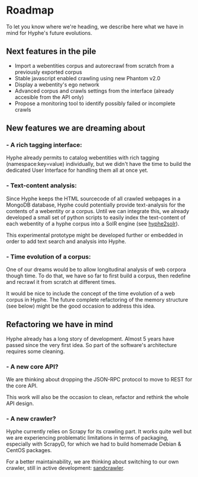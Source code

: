 # Roadmap

To let you know where we're heading, we describe here what we have in mind for Hyphe's future evolutions.

## Next features in the pile

- Import a webentities corpus and autorecrawl from scratch from a previously exported corpus
- Stable javascript enabled crawling using new Phantom v2.0
- Display a webentity's ego network
- Advanced corpus and crawls settings from the interface (already accesible from the API only)
- Propose a monitoring tool to identify possibly failed or incomplete crawls


## New features we are dreaming about

### - A rich tagging interface:

Hyphe already permits to catalog webentities with rich tagging (namespace:key=value) individually, but we didn't have the time to build the dedicated User Interface for handling them all at once yet.

### - Text-content analysis:

Since Hyphe keeps the HTML sourcecode of all crawled webpages in a MongoDB database, Hyphe could potentially provide text-analysis for the contents of a webentity or a corpus.
Until we can integrate this, we already developed a small set of python scripts to easily index the text-content of each webentity of a hyphe corpus into a SolR engine (see [hyphe2solr](http://github.com/medialab/hyphe2solr)).

This experimental prototype might be developed further or embedded in order to add text search and analysis into Hyphe.

### - Time evolution of a corpus:

One of our dreams would be to allow longitudinal analysis of web corpora though time. To do that, we have so far to first build a corpus, then redefine and recrawl it from scratch at different times.

It would be nice to include the concept of the time evolution of a web corpus in Hyphe. The future complete refactoring of the memory structure (see below) might be the good occasion to address this idea.


## Refactoring we have in mind

Hyphe already has a long story of development. Almost 5 years have passed since the very first idea. So part of the software's architecture requires some cleaning.

### - A new core API?

We are thinking about dropping the JSON-RPC protocol to move to REST for the core API.

This work will also be the occasion to clean, refactor and rethink the whole API design.

### - A new crawler?

Hyphe currently relies on Scrapy for its crawling part. It works quite well but we are experiencing problematic limitations in terms of packaging, especially with ScrapyD, for which we had to build homemade Debian & CentOS packages.

For a better maintainability, we are thinking about switching to our own crawler, still in active development: [sandcrawler](http://github.com/medialab/sandcrawler).

